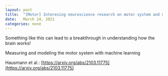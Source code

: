 ```yaml
---
layout: post
title:  "[Motor] Interesing neuroscience research on motor system and machine learning"
date:   March 24, 2021
categories: none
---
```




Something like this can lead to a breakthrough in understanding how the brain works!



Measuring and modeling the motor system with machine learning

Hausmann et al.: [https://arxiv.org/abs/2103.11775](https://arxiv.org/abs/2103.11775)



 

